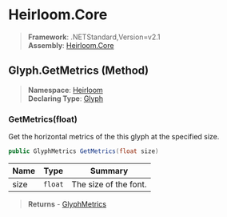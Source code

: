 # Heirloom.Core

> **Framework**: .NETStandard,Version=v2.1  
> **Assembly**: [Heirloom.Core][0]

## Glyph.GetMetrics (Method)

> **Namespace**: [Heirloom][0]  
> **Declaring Type**: [Glyph][1]

### GetMetrics(float)

Get the horizontal metrics of the this glyph at the specified size.

```cs
public GlyphMetrics GetMetrics(float size)
```

| Name | Type    | Summary               |
|------|---------|-----------------------|
| size | `float` | The size of the font. |

> **Returns** - [GlyphMetrics][2]

[0]: ../../../Heirloom.Core.md
[1]: ../Glyph.md
[2]: ../GlyphMetrics.md
